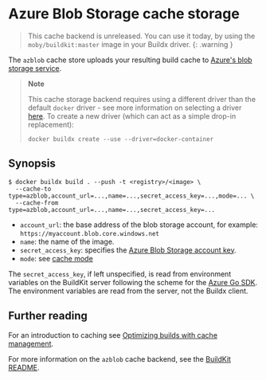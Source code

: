 # Azure Blob Storage cache storage

> This cache backend is unreleased. You can use it today, by using the
> `moby/buildkit:master` image in your Buildx driver. {: .warning }

The `azblob` cache store uploads your resulting build cache to
[Azure's blob storage service](https://azure.microsoft.com/en-us/services/storage/blobs/).

> **Note**
>
> This cache storage backend requires using a different driver than the default
> `docker` driver - see more information on selecting a driver
> [here](../drivers/index.md). To create a new driver (which can act as a simple
> drop-in replacement):
>
> ```console
> docker buildx create --use --driver=docker-container
> ```

## Synopsis

```console
$ docker buildx build . --push -t <registry>/<image> \
  --cache-to type=azblob,account_url=...,name=...,secret_access_key=...,mode=... \
  --cache-from type=azblob,account_url=...,name=...,secret_access_key=...
```

- `account_url`: the base address of the blob storage account, for example:
  `https://myaccount.blob.core.windows.net`
- `name`: the name of the image.
- `secret_access_key`: specifies the
  [Azure Blob Storage account key](https://docs.microsoft.com/en-us/azure/storage/common/storage-account-keys-manage).
- `mode`: see [cache mode](./index.md#cache-mode)

The `secret_access_key`, if left unspecified, is read from environment variables
on the BuildKit server following the scheme for the
[Azure Go SDK](https://docs.microsoft.com/en-us/azure/developer/go/azure-sdk-authentication).
The environment variables are read from the server, not the Buildx client.

## Further reading

For an introduction to caching see
[Optimizing builds with cache management](https://docs.docker.com/build/building/cache).

For more information on the `azblob` cache backend, see the
[BuildKit README](https://github.com/moby/buildkit#azure-blob-storage-cache-experimental).

